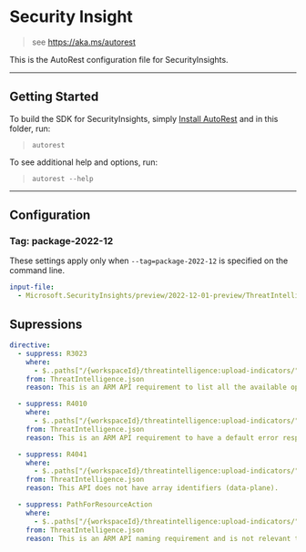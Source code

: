 # Security Insight

> see <https://aka.ms/autorest>

This is the AutoRest configuration file for SecurityInsights.

---

## Getting Started

To build the SDK for SecurityInsights, simply [Install AutoRest](https://aka.ms/autorest/install) and in this folder, run:

> `autorest`

To see additional help and options, run:

> `autorest --help`

---

## Configuration

### Tag: package-2022-12

These settings apply only when `--tag=package-2022-12` is specified on the command line.

```yaml $(tag) == 'package-2022-12'
input-file:
  - Microsoft.SecurityInsights/preview/2022-12-01-preview/ThreatIntelligence.json
```

## Supressions

```yaml
directive:
  - suppress: R3023
    where: 
      - $..paths["/{workspaceId}/threatintelligence:upload-indicators/"]
    from: ThreatIntelligence.json
    reason: This is an ARM API requirement to list all the available operations, but this is a data-plane API.

  - suppress: R4010
    where: 
      - $..paths["/{workspaceId}/threatintelligence:upload-indicators/"]
    from: ThreatIntelligence.json
    reason: This is an ARM API requirement to have a default error response, but it is irrelevant to this data-plane API.

  - suppress: R4041
    where: 
      - $..paths["/{workspaceId}/threatintelligence:upload-indicators/"]
    from: ThreatIntelligence.json
    reason: This API does not have array identifiers (data-plane).

  - suppress: PathForResourceAction
    where: 
      - $..paths["/{workspaceId}/threatintelligence:upload-indicators/"]
    from: ThreatIntelligence.json
    reason: This is an ARM API naming requirement and is not relevant to a data-plane API.
```

